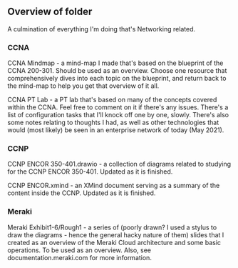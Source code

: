 ## Overview of folder

A culmination of everything I'm doing that's Networking related.

### CCNA 

CCNA Mindmap - a mind-map I made that's based on the blueprint of the CCNA 200-301. Should be used as an overview. Choose one resource that comprehensively dives into each topic on the blueprint, and return back to the mind-map to help you get that overview of it all.

CCNA PT Lab - a PT lab that's based on many of the concepts covered within the CCNA. Feel free to comment on it if there's any issues. There's a list of configuration tasks that I'll knock off one by one, slowly. There's also some notes relating to thoughts I had, as well as other technologies that would (most likely) be seen in an enterprise network of today (May 2021).

### CCNP

CCNP ENCOR 350-401.drawio - a collection of diagrams related to studying for the CCNP ENCOR 350-401. Updated as it is finished.

CCNP ENCOR.xmind - an XMind document serving as a summary of the content inside the CCNP. Updated as it is finished.

### Meraki

Meraki Exhibit1-6/Rough1 - a series of (poorly drawn? I used a stylus to draw the diagrams - hence the general hacky nature of them) slides that I created as an overview of the Meraki Cloud architecture and some basic operations. To be used as an overview. Also, see documentation.meraki.com for more information.

